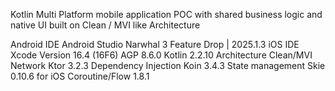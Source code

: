 Kotlin Multi Platform mobile application POC with shared business logic and native UI built on Clean / MVI like Architecture


Android IDE   Android Studio Narwhal 3 Feature Drop | 2025.1.3
iOS IDE Xcode Version 16.4 (16F6)
AGP 8.6.0
Kotlin 2.2.10
Architecture Clean/MVI 
Network Ktor 3.2.3
Dependency Injection Koin 3.4.3
State management Skie 0.10.6 for iOS Coroutine/Flow 1.8.1


